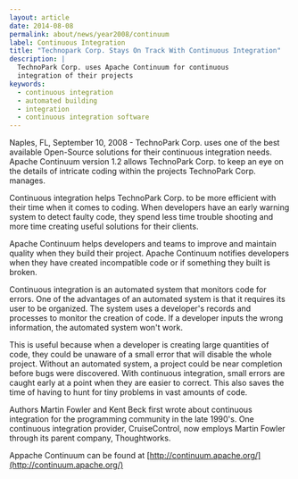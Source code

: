 ```yaml
---
layout: article
date: 2014-08-08
permalink: about/news/year2008/continuum
label: Continuous Integration
title: "Technopark Corp. Stays On Track With Continuous Integration"
description: |
  TechnoPark Corp. uses Apache Continuum for continuous
  integration of their projects
keywords:
  - continuous integration
  - automated building
  - integration
  - continuous integration software
---
```


Naples, FL, September 10, 2008 - TechnoPark Corp. uses one of the best available Open-Source 
solutions for their continuous integration needs. Apache Continuum version 1.2 allows TechnoPark 
Corp. to keep an eye on the details of intricate coding within the projects TechnoPark Corp. manages.

Continuous integration helps TechnoPark Corp. to be more efficient with their time when it comes to 
coding. When developers have an early warning system to detect faulty code, they spend less time 
trouble shooting and more time creating useful solutions for their clients.

Apache Continuum helps developers and teams to improve and maintain quality when they build their 
project. Apache Continuum notifies developers when they have created incompatible code or if 
something they built is broken.

Continuous integration is an automated system that monitors code for errors. One of the advantages 
of an automated system is that it requires its user to be organized. The system uses a developer's 
records and processes to monitor the creation of code. If a developer inputs the wrong information, 
the automated system won't work.

This is useful because when a developer is creating large quantities of code, they could be unaware 
of a small error that will disable the whole project. Without an automated system, a project could 
be near completion before bugs were discovered. With continuous integration, small errors are caught 
early at a point when they are easier to correct. This also saves the time of having to hunt for 
tiny problems in vast amounts of code.

Authors Martin Fowler and Kent Beck first wrote about continuous integration for the programming 
community in the late 1990's. One continuous integration provider, CruiseControl, now employs Martin 
Fowler through its parent company, Thoughtworks.

Appache Continuum can be found at [http://continuum.apache.org/](http://continuum.apache.org/)
